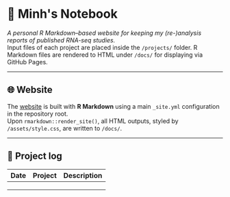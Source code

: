 # 🧬 Minh's Notebook

*A personal R Markdown–based website for keeping my (re-)analysis reports of published RNA-seq studies.*\
Input files of each project are placed inside the `/projects/` folder. R Markdown files are rendered to HTML under `/docs/` for displaying via GitHub Pages.

------------------------------------------------------------------------

## 🌐 Website

The [website](https://meanwhy22.github.io/my-first-website/) is built with **R Markdown** using a main `_site.yml` configuration in the repository root.\
Upon `rmarkdown::render_site()`, all HTML outputs, styled by `/assets/style.css`, are written to `/docs/`.

------------------------------------------------------------------------

## 🧾 Project log

| Date | Project | Description |
|------|---------|-------------|
|      |         |             |
|      |         |             |
|      |         |             |
